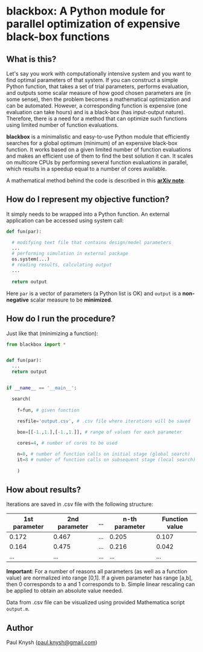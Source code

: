 # blackbox: A Python module for parallel optimization of expensive black-box functions

## What is this?

Let's say you work with computationally intensive system and you want to find optimal parameters of that system. If you can construct a simple Python function, that takes a set of trial parameters, performs evaluation, and outputs some scalar measure of how good chosen parameters are (in some sense), then the problem becomes a mathematical optimization and can be automated. However, a corresponding function is expensive (one evaluation can take hours) and is a black-box (has input-output nature). Therefore, there is a need for a method that can optimize such functions using limited number of function evaluations.

**blackbox** is a minimalistic and easy-to-use Python module that efficiently searches for a global optimum (minimum) of an expensive black-box function. It works based on a given limited number of function evaluations and makes an efficient use of them to find the best solution it can. It scales on multicore CPUs by performing several function evaluations in parallel, which results in a speedup equal to a number of cores available.

A mathematical method behind the code is described in this [**arXiv note**](http://arxiv.org/pdf/1605.00998.pdf).

## How do I represent my objective function?

It simply needs to be wrapped into a Python function. An external application can be accessed using system call:
```python
def fun(par):

  # modifying text file that contains design/model parameters
  ...
  # performing simulation in external package
  os.system(...)
  # reading results, calculating output
  ...
  
  return output
```
Here `par` is a vector of parameters (a Python list is OK) and `output` is a **non-negative** scalar measure to be **minimized**.

## How do I run the procedure?

Just like that (minimizing a function):
```python
from blackbox import *


def fun(par):
  ...
  return output


if __name__ == '__main__':

  search(
  
    f=fun, # given function
	
    resfile='output.csv', # .csv file where iterations will be saved

    box=[[-1.,1.],[-1.,1.]], # range of values for each parameter

    cores=4, # number of cores to be used

    n=8, # number of function calls on initial stage (global search)
    it=8 # number of function calls on subsequent stage (local search)
    
    )
```

## How about results?

Iterations are saved in .csv file with the following structure:

1st parameter | 2nd parameter | ... | n-th parameter | Function value
--- | --- | --- | --- | ---
0.172 | 0.467 | ... | 0.205 | 0.107
0.164 | 0.475 | ... | 0.216 | 0.042
... | ... | ... | ... | ...

**Important**: For a number of reasons all parameters (as well as a function value) are normalized into range [0,1]. If a given parameter has range [a,b], then 0 corresponds to a and 1 corresponds to b. Simple linear rescaling can be applied to obtain an absolute value needed.

Data from .csv file can be visualized using provided Mathematica script `output.m`.

## Author

Paul Knysh (paul.knysh@gmail.com)
